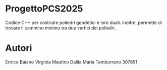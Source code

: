 # ProgettoPCS2025
Codice C++ per costruire poliedri geodetici e loro duali. Inoltre, permette di trovare il cammino minimo tra due vertici dei poliedri.
# Autori
Enrico Baiano
Virginia Mautino
Dalila Maria Tamburrano 307851
